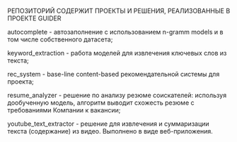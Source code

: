 РЕПОЗИТОРИЙ СОДЕРЖИТ ПРОЕКТЫ И РЕШЕНИЯ, РЕАЛИЗОВАННЫЕ В ПРОЕКТЕ GUIDER

autocomplete - автозаполнение с использованием n-gramm models и в том числе собственного датасета;

keyword_extraction - работа моделей для извлечения ключевых слов из текста;

rec_system - base-line content-based рекомендательной системы для проекта;

resume_analyzer - решение по анализу резюме соискателей: используя дообученную модель, алгоритм выводит схожесть резюме с требованиями Компании к вакансии;

youtube_text_extractor - решение для извлечения и суммаризации текста (содержание) из видео. Выполнено в виде веб-приложения.
